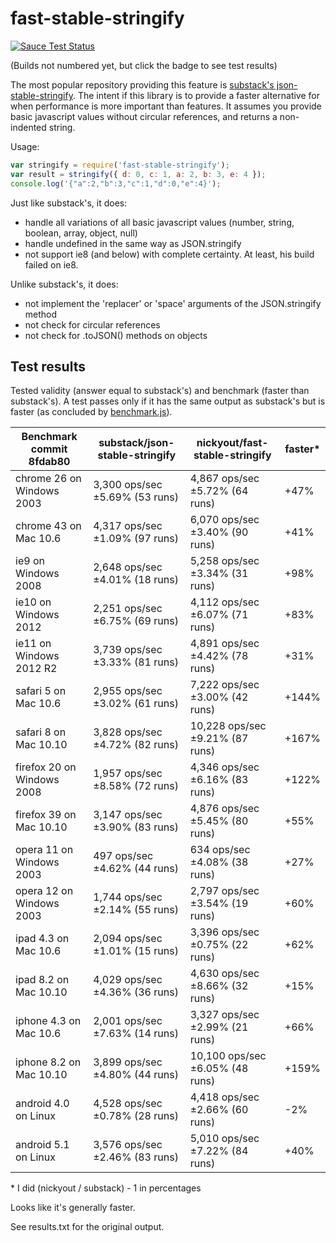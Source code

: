 # fast-stable-stringify

[![Sauce Test Status](https://saucelabs.com/browser-matrix/nickyout_fast-stable.svg)](https://saucelabs.com/u/nickyout_fast-stable)

(Builds not numbered yet, but click the badge to see test results)

The most popular repository providing this feature is [substack's json-stable-stringify][0]. The intent if this library is to provide a faster alternative for when performance is more important than features. It assumes you provide basic javascript values without circular references, and returns a non-indented string.  

Usage:

```javascript
var stringify = require('fast-stable-stringify');
var result = stringify({ d: 0, c: 1, a: 2, b: 3, e: 4 });
console.log('{"a":2,"b":3,"c":1,"d":0,"e":4}');
```

Just like substack's, it does:

*   handle all variations of all basic javascript values (number, string, boolean, array, object, null)
*   handle undefined in the same way as JSON.stringify
*   not support ie8 (and below) with complete certainty. At least, his build failed on ie8.	

Unlike substack's, it does:

*   not implement the 'replacer' or 'space' arguments of the JSON.stringify method
*   not check for circular references
*   not check for .toJSON() methods on objects

## Test results
Tested validity (answer equal to substack's) and benchmark (faster than substack's). A test passes only if it has the same output as substack's but is faster (as concluded by [benchmark.js][1]).

Benchmark commit 8fdab80    |substack/json-stable-stringify |nickyout/fast-stable-stringify |faster*
----------------------------|-------------------------------|-------------------------------|------
chrome 26 on Windows 2003   |3,300 ops/sec ±5.69% (53 runs) |4,867 ops/sec ±5.72% (64 runs) |+47%
chrome 43 on Mac 10.6       |4,317 ops/sec ±1.09% (97 runs) |6,070 ops/sec ±3.40% (90 runs) |+41%
ie9 on Windows 2008         |2,648 ops/sec ±4.01% (18 runs) |5,258 ops/sec ±3.34% (31 runs) |+98%
ie10 on Windows 2012        |2,251 ops/sec ±6.75% (69 runs) |4,112 ops/sec ±6.07% (71 runs) |+83%
ie11 on Windows 2012 R2     |3,739 ops/sec ±3.33% (81 runs) |4,891 ops/sec ±4.42% (78 runs) |+31%
safari 5 on Mac 10.6        |2,955 ops/sec ±3.02% (61 runs) |7,222 ops/sec ±3.00% (42 runs) |+144%
safari 8 on Mac 10.10       |3,828 ops/sec ±4.72% (82 runs) |10,228 ops/sec ±9.21% (87 runs)|+167%
firefox 20 on Windows 2008  |1,957 ops/sec ±8.58% (72 runs) |4,346 ops/sec ±6.16% (83 runs) |+122%
firefox 39 on Mac 10.10     |3,147 ops/sec ±3.90% (83 runs) |4,876 ops/sec ±5.45% (80 runs) |+55%
opera 11 on Windows 2003    |497 ops/sec ±4.62% (44 runs)   |634 ops/sec ±4.08% (38 runs)   |+27%
opera 12 on Windows 2003    |1,744 ops/sec ±2.14% (55 runs) |2,797 ops/sec ±3.54% (19 runs) |+60%
ipad 4.3 on Mac 10.6        |2,094 ops/sec ±1.01% (15 runs) |3,396 ops/sec ±0.75% (22 runs) |+62%
ipad 8.2 on Mac 10.10       |4,029 ops/sec ±4.36% (36 runs) |4,630 ops/sec ±8.66% (32 runs) |+15%
iphone 4.3 on Mac 10.6      |2,001 ops/sec ±7.63% (14 runs) |3,327 ops/sec ±2.99% (21 runs) |+66%
iphone 8.2 on Mac 10.10     |3,899 ops/sec ±4.80% (44 runs) |10,100 ops/sec ±6.05% (48 runs)|+159%
android 4.0 on Linux        |4,528 ops/sec ±0.78% (28 runs) |4,418 ops/sec ±2.66% (60 runs) |-2%
android 5.1 on Linux        |3,576 ops/sec ±2.46% (83 runs) |5,010 ops/sec ±7.22% (84 runs) |+40%

\* I did (nickyout / substack) - 1 in percentages

Looks like it's generally faster. 

See results.txt for the original output.


[0]: https://github.com/substack/json-stable-stringify
[1]: https://github.com/bestiejs/benchmark.js